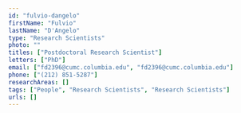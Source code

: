 ```yaml
---
id: "fulvio-dangelo"
firstName: "Fulvio"
lastName: "D'Angelo"
type: "Research Scientists"
photo: ""
titles: ["Postdoctoral Research Scientist"]
letters: ["PhD"]
email: ["fd2396@cumc.columbia.edu", "fd2396@cumc.columbia.edu"]
phone: ["(212) 851-5287"]
researchAreas: []
tags: ["People", "Research Scientists", "Research Scientists"]
urls: []
---
```

